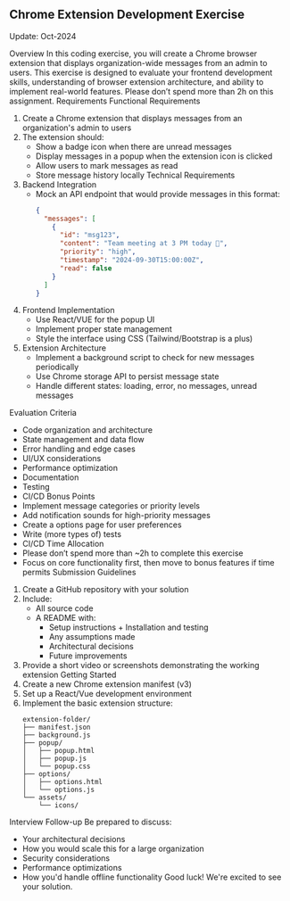 ## Chrome Extension Development Exercise
Update: Oct-2024

Overview
In this coding exercise, you will create a Chrome browser extension that displays organization-wide messages from an admin to users. 
This exercise is designed to evaluate your frontend development skills, understanding of browser extension architecture, and ability to implement real-world features.
Please don’t spend more than 2h on this assignment.
Requirements
 Functional Requirements
1. Create a Chrome extension that displays messages from an organization's admin to users
2. The extension should:
   - Show a badge icon when there are unread messages
   - Display messages in a popup when the extension icon is clicked
   - Allow users to mark messages as read
   - Store message history locally
Technical Requirements
1. Backend Integration
   - Mock an API endpoint that would provide messages in this format:
     ```json
     {
       "messages": [
         {
           "id": "msg123",
           "content": "Team meeting at 3 PM today 🙂",
           "priority": "high",
           "timestamp": "2024-09-30T15:00:00Z",
           "read": false
         }
       ]
     }
     ```
2. Frontend Implementation
   - Use React/VUE for the popup UI
   - Implement proper state management
   - Style the interface using CSS (Tailwind/Bootstrap is a plus)
3. Extension Architecture
   - Implement a background script to check for new messages periodically
   - Use Chrome storage API to persist message state
   - Handle different states: loading, error, no messages, unread messages

Evaluation Criteria
- Code organization and architecture
- State management and data flow
- Error handling and edge cases
- UI/UX considerations
- Performance optimization
- Documentation
- Testing
- CI/CD
Bonus Points
- Implement message categories or priority levels
- Add notification sounds for high-priority messages
- Create a options page for user preferences
- Write (more types of) tests
- CI/CD
Time Allocation
- Please don’t spend more than ~2h to complete this exercise
- Focus on core functionality first, then move to bonus features if time permits
Submission Guidelines
1. Create a GitHub repository with your solution
2. Include:
   - All source code
   - A README with:
     - Setup instructions + Installation and testing
     - Any assumptions made
     - Architectural decisions
     - Future improvements
3. Provide a short video or screenshots demonstrating the working extension
 Getting Started
1. Create a new Chrome extension manifest (v3)
2. Set up a React/Vue development environment
3. Implement the basic extension structure:
   ```
   extension-folder/
   ├── manifest.json
   ├── background.js
   ├── popup/
   │   ├── popup.html
   │   ├── popup.js
   │   └── popup.css
   ├── options/
   │   ├── options.html
   │   └── options.js
   └── assets/
       └── icons/
   ```

Interview Follow-up
Be prepared to discuss:
- Your architectural decisions
- How you would scale this for a large organization
- Security considerations
- Performance optimizations
- How you'd handle offline functionality
Good luck! 
We're excited to see your solution.